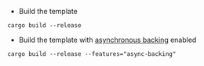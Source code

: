 * Build the template

```
cargo build --release
```

* Build the template with [asynchronous backing](https://wiki.polkadot.network/docs/learn-async-backing) enabled

```
cargo build --release --features="async-backing"
```

